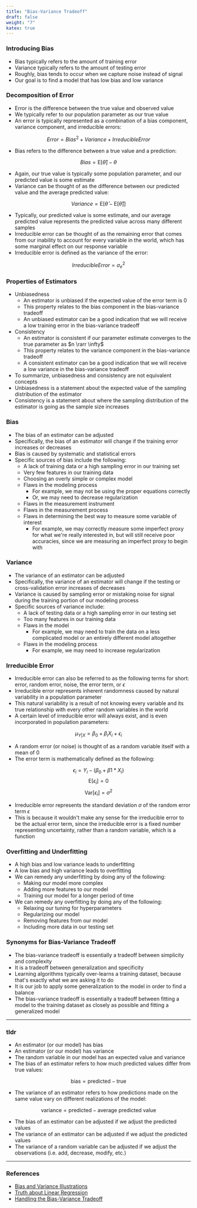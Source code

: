 ```yaml
---
title: "Bias-Variance Tradeoff"
draft: false
weight: "7"
katex: true
---
```


### Introducing Bias
- Bias typically refers to the amount of training error
- Variance typically refers to the amount of testing error
- Roughly, bias tends to occur when we capture noise instead of signal
- Our goal is to find a model that has low bias and low variance

### Decomposition of Error
- Error is the difference between the true value and observed value
- We typically refer to our population parameter as our true value
- An error is typically represented as a combination of a bias component, variance component, and irreducible errors:

$$ Error = Bias^{2} + Variance + Irreducible Error $$

- Bias refers to the difference between a true value and a prediction:

$$ Bias = \text{E}[\hat{\theta}] - \theta $$

- Again, our true value is typically some population parameter, and our predicted value is some estimate
- Variance can be thought of as the difference between our predicted value and the average predicted value:

$$ Variance = \text{E}[\hat{\theta} - \text{E}[\hat{\theta}]] $$

- Typically, our predicted value is some estimate, and our average predicted value represents the predicted value across many different samples
- Irreducible error can be thought of as the remaining error that comes from our inability to account for every variable in the world, which has some marginal effect on our response variable
- Irreducible error is defined as the variance of the error:

$$ Irreducible Error = \sigma_{e}^{2} $$

### Properties of Estimators
- Unbiasedness
	- An estimator is unbiased if the expected value of the error term is 0
	- This property relates to the bias component in the bias-variance tradeoff
	- An unbiased estimator can be a good indication that we will receive a low training error in the bias-variance tradeoff
- Consistency
	- An estimator is consistent if our parameter estimate converges to the true parameter as $n \rarr \infty$
	- This property relates to the variance component in the bias-variance tradeoff
	- A consistent estimator can be a good indication that we will receive a low variance in the bias-variance tradeoff
- To summarize, unbiasedness and consistency are not equivalent concepts
- Unbiasedness is a statement about the expected value of the sampling distribution of the estimator
- Consistency is a statement about where the sampling distribution of the estimator is going as the sample size increases

### Bias
- The bias of an estimator can be adjusted
- Specifically, the bias of an estimator will change if the training error increases or decreases
- Bias is caused by systematic and statistical errors
- Specific sources of bias include the following:
	- A lack of training data or a high sampling error in our training set
	- Very few features in our training data
	- Choosing an overly simple or complex model
	- Flaws in the modeling process
		- For example, we may not be using the proper equations correctly
		- Or, we may need to decrease regularization
	- Flaws in the measurement instrument
	- Flaws in the measurement process
	- Flaws in determining the best way to measure some variable of interest
		- For example, we may correctly measure some imperfect proxy for what we're really interested in, but will still receive poor accuracies, since we are measuring an imperfect proxy to begin with

### Variance
- The variance of an estimator can be adjusted
- Specifically, the variance of an estimator will change if the testing or cross-validation error increases of decreases
- Variance is caused by sampling error or mistaking noise for signal during the training portion of our modeling process
- Specific sources of variance include:
	- A lack of testing data or a high sampling error in our testing set
	- Too many features in our training data
	- Flaws in the model
		- For example, we may need to train the data on a less complicated model or an entirely different model altogether
	- Flaws in the modeling process
		- For example, we may need to increase regularization

### Irreducible Error
- Irreducible error can also be referred to as the following terms for short: error, random error, noise, the error term, or $\epsilon$
- Irreducible error represents inherent randomness caused by natural variability in a population parameter
- This natural variability is a result of not knowing every variable and its true relationship with every other random variables in the world
- A certain level of irreducible error will always exist, and is even incorporated in population parameters:

$$ \mu_{Y|X} = \beta_{0} + \beta_{i}X_{i} + \epsilon_{i} $$

- A random error (or noise) is thought of as a random variable itself with a mean of 0
- The error term is mathematically defined as the following:

$$ \epsilon_{i} = Y_{i} − (\beta_{0} + \beta{1}*X_{i}) $$
$$ \text{E}[\epsilon_{i}] = 0 $$
$$ \text{Var}[\epsilon_{i}] = \sigma^{2} $$

- Irreducible error represents the standard deviation $\sigma$ of the random error term $\epsilon$
- This is because it wouldn't make any sense for the irreducible error to be the actual error term, since the irreducible error is a fixed number representing uncertainty, rather than a random variable, which is a function

### Overfitting and Underfitting
- A high bias and low variance leads to underfitting
- A low bias and high variance leads to overfitting 
- We can remedy any underfitting by doing any of the following:
	- Making our model more complex
	- Adding more features to our model
	- Training our model for a longer period of time
- We can remedy any overfitting by doing any of the following:
	- Relaxing our tuning for hyperparameters
	- Regularizing our model
	- Removing features from our model
	- Including more data in our testing set

### Synonyms for Bias-Variance Tradeoff
- The bias-variance tradeoff is essentially a tradeoff between simplicity and complexity
- It is a tradeoff between generalization and specificity
- Learning algorithms typically over-learns a training dataset, because that's exactly what we are asking it to do
- It is our job to apply some generalization to the model in order to find a balance
- The bias-variance tradeoff is essentially a tradeoff between fitting a model to the training dataset as closely as possible and fitting a generalized model

---

### tldr

- An estimator (or our model) has bias
- An estimator (or our model) has variance
- The random variable in our model has an expected value and variance
- The bias of an estimator refers to how much predicted values differ from true values:

$$ \text{bias} = \text{predicted} - \text{true} $$

- The variance of an estimator refers to how predictions made on the same value vary on different realizations of the model:

$$ \text{variance} = \text{predicted} - \text{average predicted value} $$

- The bias of an estimator can be adjusted if we adjust the predicted values
- The variance of an estimator can be adjusted if we adjust the predicted values
- The variance of a random variable can be adjusted if we adjust the observations (i.e. add, decrease, modify, etc.)

---

### References
- [Bias and Variance Illustrations](http://scott.fortmann-roe.com/docs/BiasVariance.html)
- [Truth about Linear Regression](http://www.stat.cmu.edu/~cshalizi/TALR/TALR.pdf)
- [Handling the Bias-Variance Tradeoff](https://www.learnopencv.com/bias-variance-tradeoff-in-machine-learning/)
